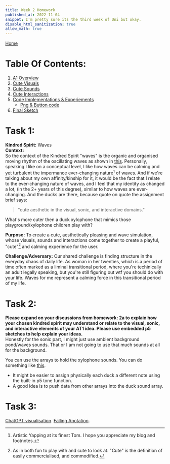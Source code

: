 ```yaml
---
title: Week 2 Homework
published_at: 2022-11-04
snippet: I'm pretty sure its the third week of Uni but okay.
disable_html_sanitization: true
allow_math: true
---
```


[Home](https://cclanchublo6.deno.dev/)

# Table Of Contents:

1. [A1 Overview](https://cclanchublo6.deno.dev/fourth-blog-post#a1-overview)
2. [Cute Visuals](https://cclanchublo6.deno.dev/fourth-blog-post#cute-visuals)
3. [Cute Sounds](https://cclanchublo6.deno.dev/fourth-blog-post#cute-sounds)
4. [Cute Interactions](https://cclanchublo6.deno.dev/fourth-blog-post#cute-interactions)
5. [Code Implementations & Experiements](https://cclanchublo6.deno.dev/fourth-blog-post#code-implementationexperiement)
   - [Png & Button code](https://cclanchublo6.deno.dev/fourth-blog-post#png--button-code)
6. [Final Sketch](https://cclanchublo6.deno.dev/fourth-blog-post#final-sketch)

# Task 1:

**Kindred Spirit:** Waves  
**Context:**  
So the context of the Kindred Spirit "waves" is the organic and organised moving rhythm of the oscillating waves as shown in [this](https://youtu.be/nqvJDkKsYYI?si=o4m5xbUzHIWzzB91). Personally, speaking I like on a conceptual level, I like how waves can be calming and yet turbulent the impermance ever-changing nature[^1] of waves. And if we're talking about my own affinity/kinship for it, it would be the fact that I relate to the ever-changing nature of waves, and I feel that my identity as changed a lot, (in the 2+ years of this degree), similar to how waves are ever-changing. And the ducks are there, because quote on quote the assignment brief says:

> "cute aesthetic in the visual, sonic, and interactive domains."

What's more cuter then a duck xylophone that mimics those playground/xylophone children play with?

**Purpose:**
To create a cute, aesthetically pleasing and wave simulation, whose visuals, sounds and interactions come together to create a playful, "cute"[^2] and calming experience for the user.

**Challenge/Adversary:**
Our shared challenge is finding structure in the everyday chaos of daily life. As woman in her twenties, which is a period of time often marked as a liminal transitional period, where you're techinically an adult legally speaking, but you're still figuring out wtf you should do with your life. Waves for me represent a calming force in this transitional period of my life.

# Task 2:

**Please expand on your discussions from homework: 2a to explain how your chosen kindred spirit may understand or relate to the visual, sonic, and interactive elements of your AT1 idea. Please use embedded p5 sketches to help explain your ideas.**  
Honestly for the sonic part, I might just use ambient background pond/waves sounds. That or I am not going to use that much sounds at all for the background.

You can use the arrays to hold the xylophone sounds. You can do something like [this](https://editor.p5js.org/Lanchu2hen9/sketches/VMi5WkPyu).

- It might be easier to assign physically each duck a different note using the built-in p5 tone function.
- A good idea is to push data from other arrays into the duck sound array.

# Task 3:

[ChatGPT visualisation](https://editor.p5js.org/Lanchu2hen9/sketches/FiGhdYykI).
[Falling Anotation](https://editor.p5js.org/Lanchu2hen9/sketches/M66nRZUHf).

[^1]: Artistic Yapping at its finest Tom. I hope you appreciate my blog and footnotes.
[^2]: As in both fun to play with and cute to look at. "Cute" is the definition of easily commercialised, and commodified.
